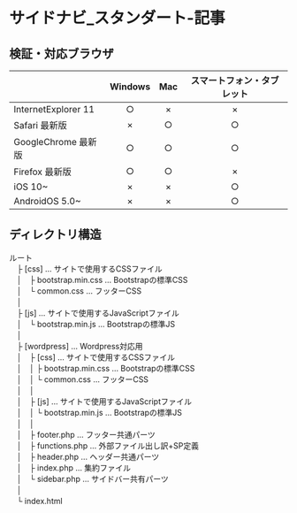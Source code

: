# サイドナビ_スタンダート-記事

## 検証・対応ブラウザ  
|| **Windows** | **Mac** | **スマートフォン・タブレット** |
|:----- |:-----:|:-----:|:-----:|
|InternetExplorer 11|○|×|×|
|Safari 最新版|×|○|○|
|GoogleChrome 最新版|○|○|○|
|Firefox 最新版|○|○|×|
|iOS 10~|×|×|○|
|AndroidOS 5.0~|×|×|○|  
 
 
## ディレクトリ構造  
 ルート  
　├ [css] … サイトで使用するCSSファイル  
　│　├ bootstrap.min.css … Bootstrapの標準CSS   
　│　└ common.css … フッターCSS  
　│    
　├ [js] … サイトで使用するJavaScriptファイル            
　│　└ bootstrap.min.js … Bootstrapの標準JS  
　│    
　├ [wordpress] … Wordpress対応用  
　│　├ [css] … サイトで使用するCSSファイル  
　│　│  ├ bootstrap.min.css … Bootstrapの標準CSS   
　│　│  └ common.css … フッターCSS  
　│　│     
　│　├ [js] … サイトで使用するJavaScriptファイル  
　│　│  └ bootstrap.min.js … Bootstrapの標準JS  
　│　│  
　│　├ footer.php … フッター共通パーツ  
　│　├ functions.php … 外部ファイル出し訳+SP定義  
　│　├ header.php … ヘッダー共通パーツ  
　│　├ index.php … 集約ファイル  
　│　└ sidebar.php … サイドバー共有パーツ   
　│  
　└ index.html